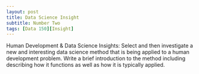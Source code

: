 ```yaml
---
layout: post
title: Data Science Insight
subtitle: Number Two
tags: [Data 150][Insight]
---
```


Human Development & Data Science Insights: Select and then investigate a new and interesting data science method that is being applied to a human development problem. Write a brief introduction to the method including describing how it functions as well as how it is typically applied.
